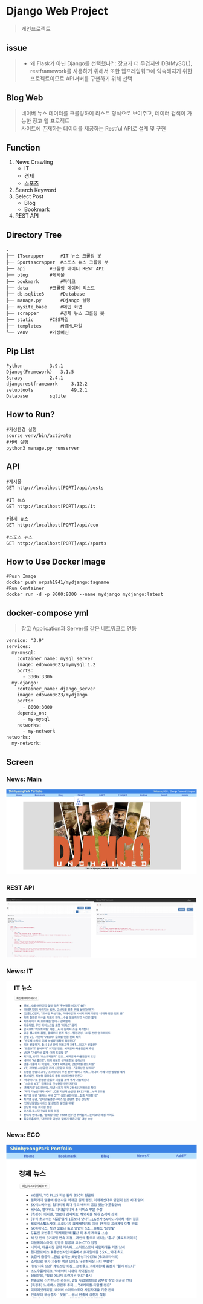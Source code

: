 # Django Web Project
> 개인프로젝트

## issue
> - 왜 Flask가 아닌 Django를 선택했나?
>   : 장고가 더 무겁지만 DB(MySQL), restframework를 사용하기 위해서
>     또한 웹프레임워크에 익숙해지기 위한 프로젝트이므로 API서버를 구현하기 위해 선택

## Blog Web
> 네이버 뉴스 데이터를 크롤링하여 리스트 형식으로 보여주고, 데이터 검색이 가능한 장고 웹 프로젝트  
> 사이트에 존재하는 데이터를 제공하는 Restful API로 설계 및  구현  

## Function
1. News Crawling
	- IT
	- 경제
	- 스포츠
2. Search Keyword
3. Select Post
	- Blog
	- Bookmark
4. REST API

## Directory Tree
```
.
├── ITscrapper 		#IT 뉴스 크롤링 봇
├── Sportsscrapper 	#스포츠 뉴스 크롤링 봇
├── api 		#크롤링 데이터 REST API
├── blog 		#게시물
├── bookmark 		#북마크
├── data 		#크롤링 데이터 리스트
├── db.sqlite3 		#Database
├── manage.py		#Django 실행
├── mysite_base 	#메인 화면
├── scrapper 		#경제 뉴스 크롤링 봇
├── static 		#CSS파일
├── templates 		#HTML파일
└── venv 		#가상머신
```

## Pip List
```
Python 			3.9.1
Djanog(Framework) 	3.1.5
Scrapy 			2.4.1
djangorestframework 	3.12.2
setuptools          	49.2.1
Database		sqlite
```

## How to Run?
```
#가상환경 실행
source venv/bin/activate
#서버 실행
python3 manage.py runserver
```

## API
```
#게시물
GET http://localhost[PORT]/api/posts

#IT 뉴스
GET http://localhost[PORT]/api/it

#경제 뉴스
GET http://localhost[PORT]/api/eco

#스포츠 뉴스
GET http://localhost[PORT]/api/sports
```

## How to Use Docker Image
```
#Push Image
docker push orpsh1941/mydjango:tagname
#Run Container
docker run -d -p 8000:8000 --name mydjango mydjango:latest
```

## docker-compose yml
> 장고 Application과 Server를 같은 네트워크로 연동
```
version: "3.9"
services: 
  my-mysql:
    container_name: mysql_server
    image: edowon0623/mymysql:1.2
    ports: 
      - 3306:3306
  my-django:
    container_name: django_server
    image: edowon0623/mydjango
    ports:
      - 8000:8000
    depends_on: 
      - my-mysql
    networks:
      - my-network
networks:
  my-network:
```

## Screen
### News: Main
![ex_screenshot](./img/main.png)
### REST API
![ex_screenshot](./img/api.png)
### News: IT
![ex_screenshot](./img/it.png)
### News: ECO
![ex_screenshot](./img/eco.png)


